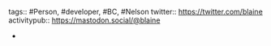 ---
---

tags:: #Person, #developer, #BC, #Nelson
twitter:: https://twitter.com/blaine
activitypub:: https://mastodon.social/@blaine

-